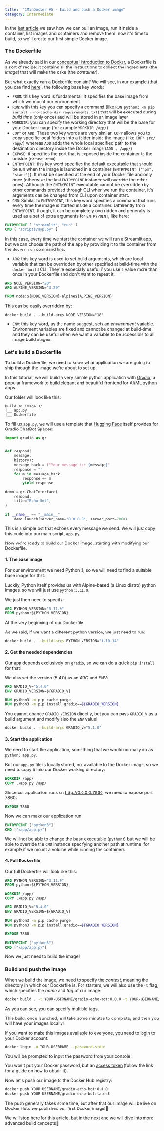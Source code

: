```yaml
---
title:  "1MinDocker #5 - Build and push a Docker image"
category: Intermediate 
---
```


In the [last article](https://dev.to/astrabert/1mindocker-4-docker-cli-essentials-33pl) we saw how we can pull an image, run it inside a container, list images and containers and remove them: now it's time to build, so we'll create our first simple Docker image.

<!-- more -->

### The Dockerfile

As we already said in our [conceptual introduction to Docker](https://dev.to/astrabert/1mindocker-3-fundamental-concepts-55ph), a Dockerfile is a sort of recipe: it contains all the instructions to collect the ingredients (the *image*) that will make the cake (the _container_). 

But what exactly can a Dockerfile contain? We will see, in our example (that you can find [here](https://github.com/AstraBert/1minDocker/tree/master/code_snippets/build_an_image_1)), the following base key words:

- `FROM`: this key word is fundamental. It specifies the base image from which we mount our environment
- `RUN`: with this key you can specify a command (like `RUN python3 -m pip install --no-cache-dir requirements.txt`) that will be executed during _build time_ (only once) and will be stored in an image layer
- `WORKDIR`: you can specify the working directory that will be the base for your Docker image (for example `WORKDIR /app/`)
- `COPY` or `ADD`: These two key words are very similar. `COPY` allows you to copy specific local folders into a folder inside the image (like `COPY src/ /app/`) whereas `ADD` adds the whole local specified path to the destination directory inside the Docker image (`ADD . /app/`)
- `EXPOSE`: it specifies the port that is exposed inside the container to the outside (`EXPOSE 3000`)
- `ENTRYPOINT`: this key word specifies the default executable that should be run when the image is launched in a container (`ENTRYPOINT ["npm", "start"]`). It must be specified at the end of your Docker file and only once (otherwise the last `ENTRYPOINT` instance will override the other ones). Although the `ENTRYPOINT` executable cannot be overridden by other commands provided through CLI when we run the container, it's arguments can be changed from CLI upon container start.
- `CMD`: Similar to `ENTRYPOINT`, this key word specifies a command that runs every time the image is started inside a container. Differently from `ENTRYPOINT`, though, it can be completely overridden and generally is used as a set of extra arguments for `ENTRYPOINT`, like here:
```Dockerfile
ENTRYPOINT [ "streamlit", "run" ]
CMD [ "scripts/app.py" ]
```
In this case, every time we start the container we will run a Streamlit app, but we can choose the path of the app by providing it to the container from the `docker run` command line.
- `ARG`: this key word is used to set build arguments, which are local variable that can be overridden by other specified at build-time with the `docker build` CLI. They're especially useful if you use a value more than once in your Dockerfile and don't want to repeat it:
```Dockerfile
ARG NODE_VERSION="20"
ARG ALPINE_VERSION="3.20"

FROM node:${NODE_VERSION}-alpine${ALPINE_VERSION}
```

This can be easily overridden by:
```
docker build . --build-args NODE_VERSION="18" 
```
- `ENV`: this key word, as the name suggest, sets an _environment_ variable. Environment variables are fixed and cannot be changed at build-time, and they can be useful when we want a variable to be accessible to all image build stages.

### Let's build a Dockerfile

To build a Dockerfile, we need to know what application we are going to ship through the image we're about to set up.

In this tutorial, we will build a very simple python application with [Gradio](https://gradio.app), a popular framework to build elegant and beautiful frontend for AI/ML python apps.

Our folder will look like this:

```
build_an_image_1/
|__ app.py
|__ Dockerfile
```

To fill up `app.py`, we will use a template that [Hugging Face](https://huggingface.com) itself provides for Gradio ChatBot Spaces:


```python
import gradio as gr


def respond(
    message,
    history):
    message_back = f"Your message is: {message}"
    response = ""
    for m in message_back:
        response += m
        yield response

demo = gr.ChatInterface(
    respond,
    title="Echo Bot",
)

if __name__ == "__main__":
    demo.launch(server_name="0.0.0.0", server_port=7860)
```

This is a simple bot that echoes every message we send. 
We will just copy this code into our main script, `app.py`.

Now we're ready to build our Docker image, starting with modifying our Dockerfile.

#### 1. The base image

For our environment we need Python 3, so we will need to find a suitable base image for that.

Luckily, Python itself provides us with Alpine-based (a Linux distro) python images, so we will just use `python:3.11.9`.

We just then need to specify:

```Dockerfile
ARG PYTHON_VERSION="3.11.9"
FROM python:${PYTHON_VERSION}
```

At the very beginning of our Dockerfile.

As we said, if we want a different python version, we just need to run:

```bash
docker build . --build-args PYTHON_VERSION="3.10.14"
```

#### 2. Get the needed dependencies

Our app depends exclusively on `gradio`, so we can do a quick `pip install` for that!

We also set the version (5.4.0) as an ARG and ENV:

```Dockerfile
ARG GRADIO_V="5.4.0"
ENV GRADIO_VERSION=${GRADIO_V}

RUN python3 -m pip cache purge
RUN python3 -m pip install gradio==${GRADIO_VERSION}
```

You cannot change `GRADIO_VERSION` directly, but you can pass `GRADIO_V` as a build argument and modify also the `ENV` value!

```bash
docker build . --build-args GRADIO_V="5.1.0"
```

#### 3. Start the application

We need to start the application, something that we would normally do as `python3 app.py`.

But our `app.py` file is locally stored, not available to the Docker image, so we need to copy it into our Docker working directory:

```Dockerfile
WORKDIR /app/
COPY ./app.py /app/
```

Since our application runs on http://0.0.0.0:7860, we need to expose port 7860:

```Dockerfile
EXPOSE 7860
```

Now we can make our application run:

```Dockerfile
ENTRYPOINT ["python3"]
CMD ["/app/app.py"]
```

We will not be able to change the base executable (`python3`) but we will be able to override the `CMD` instance specifying another path at runtime (for example if we mount a volume while running the container).

#### 4. Full Dockerfile

Our full Dockerfile will look like this:

```Dockerfile
ARG PYTHON_VERSION="3.11.9"
FROM python:${PYTHON_VERSION}

WORKDIR /app/
COPY ./app.py /app/

ARG GRADIO_V="5.4.0"
ENV GRADIO_VERSION=${GRADIO_V}

RUN python3 -m pip cache purge
RUN python3 -m pip install gradio==${GRADIO_VERSION}

EXPOSE 7860

ENTRYPOINT ["python3"]
CMD ["/app/app.py"]
```

Now we just need to build the image!

### Build and push the image

When we build the image, we need to specify the _context_, meaning the directory in which our Dockerfile is. For starters, we will also use the `-t` flag, which specifies the _name_ and *tag* of our image:

```bash
docker build . -t YOUR-USERNAME/gradio-echo-bot:0.0.0 -t YOUR-USERNAME/gradio-echo-bot:latest
```

As you can see, you can specify multiple tags.

This build, once launched, will take some minutes to complete, and then you will have your images locally!

If you want to make this images available to everyone, you need to login to your Docker account:

```bash
docker login -u YOUR-USERNAME --password-stdin
```

You will be prompted to input the password from your console. 

You won't put your Docker password, but an [access token](https://docs.docker.com/security/for-developers/access-tokens/#create-an-access-token) (follow the link for a guide on how to obtain it). 

Now let's push our image to the Docker Hub registry:

```bash
docker push YOUR-USERNAME/gradio-echo-bot:0.0.0
docker push YOUR-USERNAME/gradio-echo-bot:latest
```

The push generally takes some time, but after that our image will be live on Docker Hub: we published our first Docker image!🎉

We will stop here for this article, but in the next one we will dive into more advanced build concepts🥰 